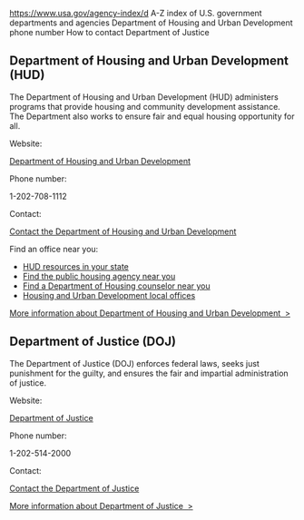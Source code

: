 

https://www.usa.gov/agency-index/d
A-Z index of U.S. government departments and agencies
Department of Housing and Urban Development phone number
How to contact Department of Justice

Department of Housing and Urban Development (HUD)
-------------------------------------------------

The Department of Housing and Urban Development (HUD) administers programs that provide housing and community development assistance. The Department also works to ensure fair and equal housing opportunity for all.

Website:

[Department of Housing and Urban Development](https://www.hud.gov/)

Phone number:

1-202-708-1112

Contact:

[Contact the Department of Housing and Urban Development](https://www.hud.gov/contact)

Find an office near you:

* [HUD resources in your state](https://www.hud.gov/states)
* [Find the public housing agency near you](https://www.hud.gov/program_offices/public_indian_housing/pha/contacts)
* [Find a Department of Housing counselor near you](https://hudgov-answers.force.com/housingcounseling/s/)
* [Housing and Urban Development local offices](https://www.hud.gov/program_offices/field_policy_mgt/localoffices)

[More information about Department of Housing and Urban Development  >](https://www.usa.gov/agencies/u-s-department-of-housing-and-urban-development)

Department of Justice (DOJ)
---------------------------

The Department of Justice (DOJ) enforces federal laws, seeks just punishment for the guilty, and ensures the fair and impartial administration of justice.

Website:

[Department of Justice](https://www.justice.gov/)

Phone number:

1-202-514-2000

Contact:

[Contact the Department of Justice](https://www.justice.gov/contact-us)

[More information about Department of Justice  >](https://www.usa.gov/agencies/u-s-department-of-justice)

